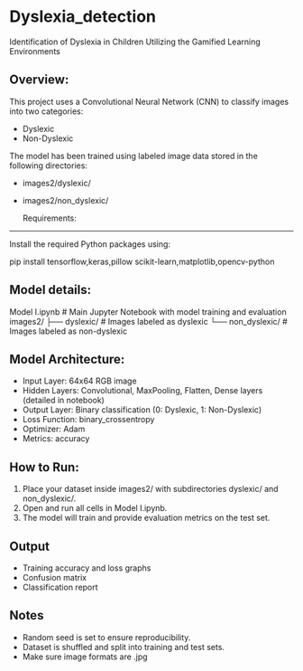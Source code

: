 # Dyslexia_detection
Identification of Dyslexia  in Children Utilizing the Gamified Learning Environments

Overview:
-----------
This project uses a Convolutional Neural Network (CNN) to classify images into two categories:
- Dyslexic
- Non-Dyslexic

The model has been trained using labeled image data stored in the following directories:
- images2/dyslexic/
- images2/non_dyslexic/

  Requirements:
---------------
Install the required Python packages using:

pip install tensorflow,keras,pillow scikit-learn,matplotlib,opencv-python

Model details:
--------------------
Model I.ipynb           # Main Jupyter Notebook with model training and evaluation
images2/
  ├── dyslexic/         # Images labeled as dyslexic
  └── non_dyslexic/     # Images labeled as non-dyslexic

Model Architecture:
---------------------
- Input Layer: 64x64 RGB image
- Hidden Layers: Convolutional, MaxPooling, Flatten, Dense layers (detailed in notebook)
- Output Layer: Binary classification (0: Dyslexic, 1: Non-Dyslexic)
- Loss Function: binary_crossentropy
- Optimizer: Adam
- Metrics: accuracy

How to Run:
---------------
1. Place your dataset inside images2/ with subdirectories dyslexic/ and non_dyslexic/.
2. Open and run all cells in Model I.ipynb.
3. The model will train and provide evaluation metrics on the test set.

Output
---------
- Training accuracy and loss graphs
- Confusion matrix
- Classification report

Notes
--------
- Random seed is set to ensure reproducibility.
- Dataset is shuffled and split into training and test sets.
- Make sure image formats are .jpg

